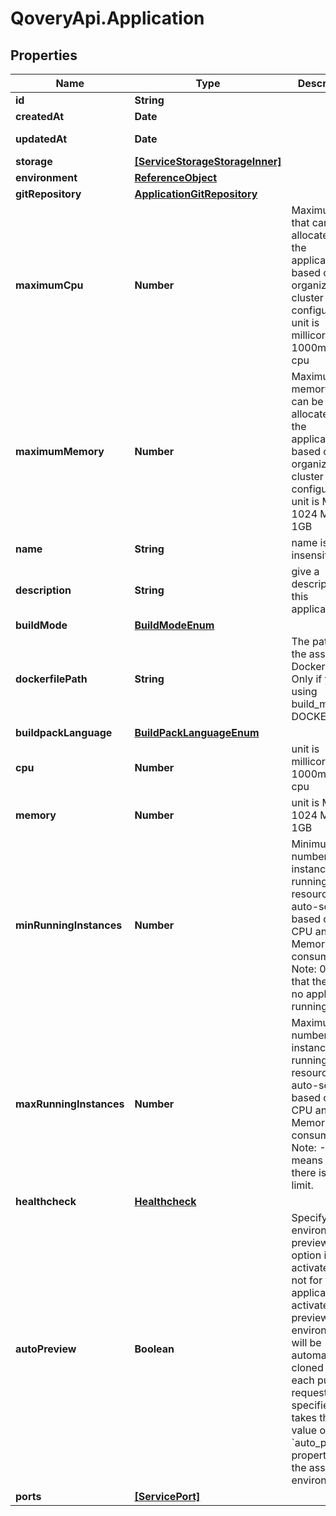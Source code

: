 # QoveryApi.Application

## Properties

Name | Type | Description | Notes
------------ | ------------- | ------------- | -------------
**id** | **String** |  | [readonly] 
**createdAt** | **Date** |  | [readonly] 
**updatedAt** | **Date** |  | [optional] [readonly] 
**storage** | [**[ServiceStorageStorageInner]**](ServiceStorageStorageInner.md) |  | [optional] 
**environment** | [**ReferenceObject**](ReferenceObject.md) |  | [optional] 
**gitRepository** | [**ApplicationGitRepository**](ApplicationGitRepository.md) |  | [optional] 
**maximumCpu** | **Number** | Maximum cpu that can be allocated to the application based on organization cluster configuration. unit is millicores (m). 1000m &#x3D; 1 cpu | [optional] 
**maximumMemory** | **Number** | Maximum memory that can be allocated to the application based on organization cluster configuration. unit is MB. 1024 MB &#x3D; 1GB | [optional] 
**name** | **String** | name is case insensitive | [optional] 
**description** | **String** | give a description to this application | [optional] 
**buildMode** | [**BuildModeEnum**](BuildModeEnum.md) |  | [optional] 
**dockerfilePath** | **String** | The path of the associated Dockerfile. Only if you are using build_mode &#x3D; DOCKER | [optional] 
**buildpackLanguage** | [**BuildPackLanguageEnum**](BuildPackLanguageEnum.md) |  | [optional] 
**cpu** | **Number** | unit is millicores (m). 1000m &#x3D; 1 cpu | [optional] 
**memory** | **Number** | unit is MB. 1024 MB &#x3D; 1GB | [optional] 
**minRunningInstances** | **Number** | Minimum number of instances running. This resource auto-scale based on the CPU and Memory consumption. Note: 0 means that there is no application running.  | [optional] [default to 1]
**maxRunningInstances** | **Number** | Maximum number of instances running. This resource auto-scale based on the CPU and Memory consumption. Note: -1 means that there is no limit.  | [optional] [default to 1]
**healthcheck** | [**Healthcheck**](Healthcheck.md) |  | [optional] 
**autoPreview** | **Boolean** | Specify if the environment preview option is activated or not for this application.   If activated, a preview environment will be automatically cloned at each pull request.   If not specified, it takes the value of the &#x60;auto_preview&#x60; property from the associated environment.  | [optional] [default to true]
**ports** | [**[ServicePort]**](ServicePort.md) |  | [optional] 


